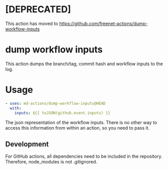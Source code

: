 # [DEPRECATED]
This action has moved to https://github.com/freenet-actions/dump-workflow-inputs

# dump workflow inputs

This action dumps the branch/tag, commit hash and workflow inputs to the log.

# Usage

```yaml
- uses: md-actions/dump-workflow-inputs@HEAD
  with:
    inputs: ${{ toJSON(github.event.inputs) }}
```

The json representation of the workflow inputs. There is no other way to access this information from within an action, so you need to pass it.

## Development

For GitHub actions, all dependencies need to be included in the repository. Therefore, node_modules is not .gitignored.
